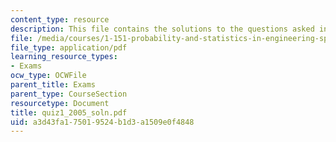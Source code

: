 ```yaml
---
content_type: resource
description: This file contains the solutions to the questions asked in Quiz 1.
file: /media/courses/1-151-probability-and-statistics-in-engineering-spring-2005/a3d43fa175019524b1d3a1509e0f4848_quiz1_2005_soln.pdf
file_type: application/pdf
learning_resource_types:
- Exams
ocw_type: OCWFile
parent_title: Exams
parent_type: CourseSection
resourcetype: Document
title: quiz1_2005_soln.pdf
uid: a3d43fa1-7501-9524-b1d3-a1509e0f4848
---
```

